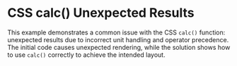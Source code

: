 # CSS calc() Unexpected Results

This example demonstrates a common issue with the CSS `calc()` function: unexpected results due to incorrect unit handling and operator precedence. The initial code causes unexpected rendering, while the solution shows how to use `calc()` correctly to achieve the intended layout.
